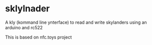 # sklylnader
A kly (kommand line ynterface) to read and write skylanders using an arduino and rc522

This is based on nfc.toys project 


